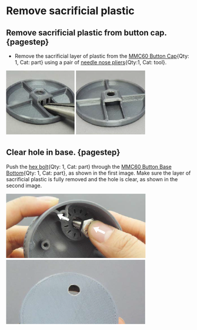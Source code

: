 [M4x10 screws]:Parts.yaml#M4x10PanSteel
[No. 2 Phillips screwdriver]:Parts.yaml#Screwdriver_Philips_No2
[MMC60 Button Cap]:Parts.yaml#MMC60_Button_Cap
[MMC60 Button Base Bottom]:Parts.yaml#MMC60_Base_Bottom
[needle nose pliers]:Parts.yaml#Needle_Nose_Pliers
[hex bolt]:Parts.yaml#Hex_Bolt


# Remove sacrificial plastic

## Remove sacrificial plastic from button cap. {pagestep}

* Remove the sacrificial layer of plastic from the [MMC60 Button Cap]{Qty: 1, Cat: part} using a pair of [needle nose pliers]{Qty:1, Cat: tool}.

![](images/Remove_Support_Material.png)

## Clear hole in base. {pagestep}

Push the [hex bolt]{Qty: 1, Cat: part} through the [MMC60 Button Base Bottom]{Qty: 1, Cat: part}, as shown in the first image. Make sure the layer of sacrificial plastic is fully removed and the hole is clear, as shown in the second image.

![](images/Push_Bolt.png)
![](images/clearHole.png)


